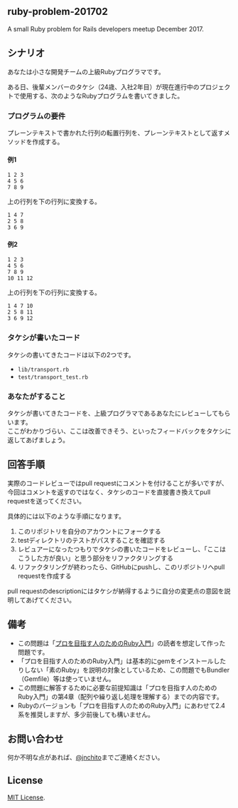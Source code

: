 ## ruby-problem-201702

A small Ruby problem for Rails developers meetup December 2017.

## シナリオ

あなたは小さな開発チームの上級Rubyプログラマです。

ある日、後輩メンバーのタケシ（24歳、入社2年目）が現在進行中のプロジェクトで使用する、次のようなRubyプログラムを書いてきました。

### プログラムの要件

プレーンテキストで書かれた行列の転置行列を、プレーンテキストとして返すメソッドを作成する。

#### 例1

```
1 2 3
4 5 6
7 8 9
```

上の行列を下の行列に変換する。

```
1 4 7
2 5 8
3 6 9
```

#### 例2

```
1 2 3
4 5 6
7 8 9
10 11 12
```

上の行列を下の行列に変換する。

```
1 4 7 10
2 5 8 11
3 6 9 12
```

### タケシが書いたコード

タケシの書いてきたコードは以下の2つです。

- `lib/transport.rb`
- `test/transport_test.rb`

### あなたがすること

タケシが書いてきたコードを、上級プログラマであるあなたにレビューしてもらいます。  
ここがわかりづらい、ここは改善できそう、といったフィードバックをタケシに返してあげましょう。

## 回答手順

実際のコードレビューではpull requestにコメントを付けることが多いですが、今回はコメントを返すのではなく、タケシのコードを直接書き換えてpull requestを送ってください。

具体的には以下のような手順になります。

1. このリポジトリを自分のアカウントにフォークする
1. testディレクトリのテストがパスすることを確認する
1. レビュアーになったつもりでタケシの書いたコードをレビューし、「ここはこうした方が良い」と思う部分をリファクタリングする
1. リファクタリングが終わったら、GitHubにpushし、このリポジトリへpull requestを作成する

pull requestのdescriptionにはタケシが納得するように自分の変更点の意図を説明してあげてください。

## 備考

- この問題は「[プロを目指す人のためのRuby入門](http://gihyo.jp/book/2017/978-4-7741-9397-7)」の読者を想定して作った問題です。
- 「プロを目指す人のためのRuby入門」は基本的にgemをインストールしたりしない「素のRuby」を説明の対象としているため、この問題でもBundler（Gemfile）等は使っていません。
- この問題に解答するために必要な前提知識は「プロを目指す人のためのRuby入門」の第4章（配列や繰り返し処理を理解する）までの内容です。
- Rubyのバージョンも「プロを目指す人のためのRuby入門」にあわせて2.4系を推奨しますが、多少前後しても構いません。

## お問い合わせ

何か不明な点があれば、[@jnchito](https://twitter.com/jnchito/)までご連絡ください。

## License

[MIT License](http://opensource.org/licenses/MIT).
